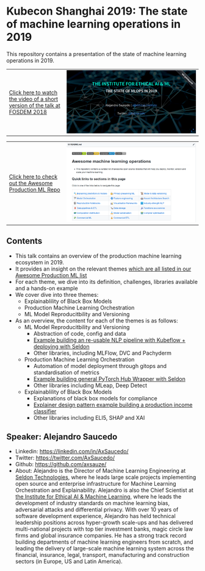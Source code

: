 # Kubecon Shanghai 2019: The state of machine learning operations in 2019

This repository contains a presentation of the state of machine learning operations in 2019. 


<table>
  <tr>
    <td width="30%">
        <a href="https://www.youtube.com/watch?v=Ynb6X0KZKxY">Click here to watch the video of a short version of the talk at FOSDEM 2018</a>
    </td>
    <td width="70%">
        <a href="https://www.youtube.com/watch?v=Ynb6X0KZKxY"><img src="images/mlops-slides.png"></a>
    </td>
  </tr>
</table>

<table>
  <tr>
    <td width="30%">
        <a href="https://github.com/EthicalML/awesome-production-machine-learning">Click here to check out the Awesome Production ML Repo</a>
    </td>
    <td width="70%">
        <a href="https://github.com/EthicalML/awesome-production-machine-learning"><img src="images/mlops-link.png"></a>
    </td>
  </tr>
</table>


## Contents

* This talk contains an overview of the production machine learning ecosystem in 2019.
* It provides an insight on the relevant themes [which are all listed in our Awesome Production ML list](https://github.com/EthicalML/awesome-production-machine-learning)
* For each theme, we dive into its definition, challenges, libraries available and a hands-on example
* We cover dive into three themes:
    * Explainablility of Black Box Models
    * Production Machine Learning Orchestration
    * ML Model Reproducitbility and Versioning
* As an overview, the content for each of the themes is as follows:
    * ML Model Reproducitbility and Versioning
        * Abstraction of code, config and data
        * [Example building an re-usable NLP pipeline with Kubeflow + deploying with Seldon](https://github.com/SeldonIO/seldon-core/blob/master/examples/kubeflow/kubeflow_seldon_e2e_pipeline.ipynb)
        * Other libraries, including MLFlow, DVC and Pachyderm
    * Production Machine Learning Orchestration
        * Automation of model deployment through gitops and standardisation of metrics
        * [Example building general PyTorch Hub Wrapper with Seldon]()
        * Other libraries including MLeap, Deep Detect
    * Explainablility of Black Box Models
        * Explanations of black box models for compliance 
        * [Explainer design pattern example building a production income classifier]()
        * Other libraries including ELI5, SHAP and XAI


## Speaker: Alejandro Saucedo
* Linkedin: https://linkedin.com/in/AxSaucedo/
* Twitter: https://twitter.com/AxSaucedo/
* Github: https://github.com/axsauze/
* About: Alejandro is the Director of Machine Learning Engineering at [Seldon Technologies](https://seldon.io), where he leads large scale projects implementing open source and enterprise infrastructure for Machine Learning Orchestration and Explainability. Alejandro is also the Chief Scientist at [the Institute for Ethical AI & Machine Learning](https://ethical.institute/), where he leads the development of industry standards on machine learning bias, adversarial attacks and differential privacy. With over 10 years of software development experience, Alejandro has held technical leadership positions across hyper-growth scale-ups and has delivered multi-national projects with top tier investment banks, magic circle law firms and global insurance companies. He has a strong track record building departments of machine learning engineers from scratch, and leading the delivery of large-scale machine learning system across the financial, insurance, legal, transport, manufacturing and construction sectors (in Europe, US and Latin America). 



